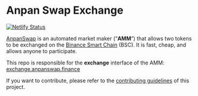 # Anpan Swap Exchange

[![Netlify Status](https://api.netlify.com/api/v1/badges/efe619af-498e-4823-91c7-b2317408fd0c/deploy-status)](https://app.netlify.com/sites/anpanswap/deploys)

[AnpanSwap](https://anpanswap.finance/) is an automated market maker (“**AMM**”) that allows two tokens to be exchanged on the [Binance Smart Chain](https://www.binance.org/en/smartChain) (BSC). It is fast, cheap, and allows anyone to participate.

This repo is responsible for the **exchange** interface of the AMM: [exchange.anpanswap.finance](https://exchange.anpanswap.finance/)

If you want to contribute, please refer to the [contributing guidelines](./CONTRIBUTING.md) of this project.
